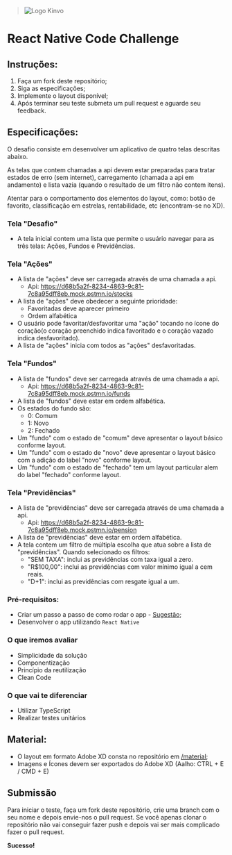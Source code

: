 > ![Logo Kinvo](https://kinvo.com.br/static/media/logo--light.da931bee.svg)

# React Native Code Challenge

## Instruções:

1. Faça um fork deste repositório;
2. Siga as especificações;
3. Implemente o layout disponível;
4. Após terminar seu teste submeta um pull request e aguarde seu feedback.

## Especificações:

O desafio consiste em desenvolver um aplicativo de quatro telas descritas abaixo. 

As telas que contem chamadas a api devem estar preparadas para tratar estados de erro (sem internet), carregamento (chamada a api em andamento) e lista vazia (quando o resultado de um filtro não contem itens).

Atentar para o comportamento dos elementos do layout, como: botão de favorito, classificação em estrelas, rentabilidade, etc (encontram-se no XD).

### Tela "Desafio"

- A tela inicial contem uma lista que permite o usuário navegar para as três telas: Ações, Fundos e Previdências.

### Tela "Ações"

- A lista de "ações" deve ser carregada através de uma chamada a api.
  - Api: https://d68b5a2f-8234-4863-9c81-7c8a95dff8eb.mock.pstmn.io/stocks
- A lista de "ações" deve obedecer a seguinte prioridade:
   - Favoritadas deve aparecer primeiro
   - Ordem alfabética
- O usuário pode favoritar/desfavoritar uma "ação" tocando no ícone do coração(o coração preenchido indica favoritado e o coração vazado indica desfavoritado).
- A lista de "ações" inicia com todos as "ações" desfavoritadas.

### Tela "Fundos"

- A lista de "fundos" deve ser carregada através de uma chamada a api.
  - Api: https://d68b5a2f-8234-4863-9c81-7c8a95dff8eb.mock.pstmn.io/funds
- A lista de "fundos" deve estar em ordem alfabética.
- Os estados do fundo são:
  - 0: Comum
  - 1: Novo
  - 2: Fechado
- Um "fundo" com o estado de "comum" deve apresentar o layout básico conforme layout.
- Um "fundo" com o estado de "novo" deve apresentar o layout básico com a adição do label "novo" conforme layout.
- Um "fundo" com o estado de "fechado" tem um layout particular alem do label "fechado" conforme layout.

### Tela "Previdências"

- A lista de "previdências" deve ser carregada através de uma chamada a api.
  - Api: https://d68b5a2f-8234-4863-9c81-7c8a95dff8eb.mock.pstmn.io/pension
- A lista de "previdências" deve estar em ordem alfabética.
- A tela contem um filtro de múltipla escolha que atua sobre a lista de "previdências". Quando selecionado os filtros:
   - "SEM TAXA": inclui as previdências com taxa igual a zero.
   - "R$100,00": inclui as previdências com valor mínimo igual a cem reais.
   - "D+1": inclui as previdências com resgate igual a um.

### Pré-requisitos:

- Criar um passo a passo de como rodar o app - [Sugestão](https://github.com/elsewhencode/project-guidelines/blob/master/README.sample.md);
- Desenvolver o app utilizando `React Native`

### O que iremos avaliar

- Simplicidade da solução
- Componentização
- Princípio da reutilização
- Clean Code

### O que vai te diferenciar

- Utilizar TypeScript
- Realizar testes unitários

## Material:

- O layout em formato Adobe XD consta no repositório em [/material](/material);
- Imagens e Ícones devem ser exportados do Adobe XD (Aalho: CTRL + E / CMD + E)

## Submissão

Para iniciar o teste, faça um fork deste repositório, crie uma branch com o seu nome e depois envie-nos o pull request.
Se você apenas clonar o repositório não vai conseguir fazer push e depois vai ser mais complicado fazer o pull request.

**Sucesso!**
